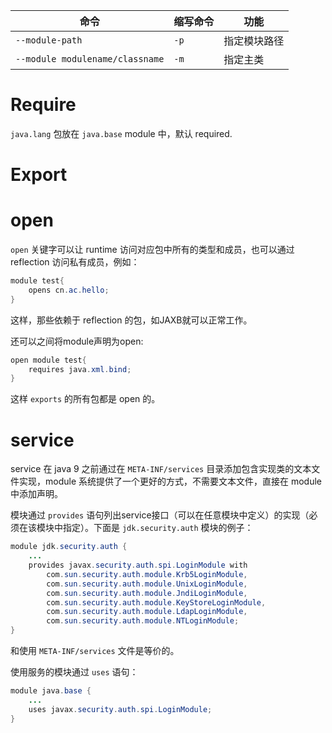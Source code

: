|命令|缩写命令|功能|
|---|---|---|
|`--module-path`|`-p`|指定模块路径|
|`--module modulename/classname`|`-m`|指定主类|

# Require
`java.lang` 包放在 `java.base` module 中，默认 required.

# Export

# open
`open` 关键字可以让 runtime 访问对应包中所有的类型和成员，也可以通过 reflection 访问私有成员，例如：
```java
module test{
    opens cn.ac.hello;
}
```
这样，那些依赖于 reflection 的包，如JAXB就可以正常工作。

还可以之间将module声明为open:
```java
open module test{
    requires java.xml.bind;
}
```
这样 `exports` 的所有包都是 open 的。

# service
service 在 java 9 之前通过在 `META-INF/services` 目录添加包含实现类的文本文件实现，module 系统提供了一个更好的方式，不需要文本文件，直接在 module 中添加声明。

模块通过 `provides` 语句列出service接口（可以在任意模块中定义）的实现（必须在该模块中指定）。下面是 `jdk.security.auth` 模块的例子：
```java
module jdk.security.auth {
    ...
    provides javax.security.auth.spi.LoginModule with
        com.sun.security.auth.module.Krb5LoginModule,
        com.sun.security.auth.module.UnixLoginModule,
        com.sun.security.auth.module.JndiLoginModule,
        com.sun.security.auth.module.KeyStoreLoginModule,
        com.sun.security.auth.module.LdapLoginModule,
        com.sun.security.auth.module.NTLoginModule;
}
```
和使用 `META-INF/services` 文件是等价的。

使用服务的模块通过 `uses` 语句：
```java
module java.base {
    ...
    uses javax.security.auth.spi.LoginModule;
}
```
